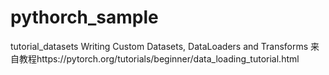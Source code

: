 # pythorch_sample

tutorial_datasets 
    Writing Custom Datasets, DataLoaders and Transforms
    来自教程https://pytorch.org/tutorials/beginner/data_loading_tutorial.html